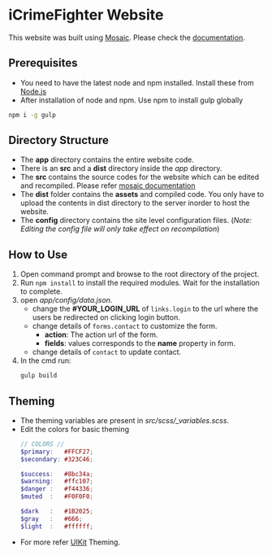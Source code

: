 # iCrimeFighter Website

This website was built using [Mosaic](https://mosaic.tracingpaper.in). Please check the [documentation](https://mosaic.tracingpaper.in).

## Prerequisites

- You need to have the latest node and npm installed. Install these from [Node.js](https://nodejs.org/en/)
- After installation of node and npm. Use npm to install gulp globally
```bash
npm i -g gulp
```

## Directory Structure

- The **app** directory contains the entire website code.
- There is an **src** and a **dist** directory inside the *app* directory.
- The **src** contains the source codes for the website which can be edited and recompiled. Please refer [mosaic documentation](https://mosaic.tracingpaper.in)
- The **dist** folder contains the **assets** and compiled code. You only have to upload the contents in dist directory to the server inorder to host the website.
- The **config** directory contains the site level configuration files. (*Note: Editing the config file will only take effect on recompilation*)

## How to Use

1. Open command prompt and browse to the root directory of the project.
2. Run <code>npm install</code> to install the required modules. Wait for the installation to complete.
3. open *app/config/data.json*.
    - change the **#YOUR_LOGIN_URL** of <code>links.login</code> to the url where the users be redirected on clicking login button.
    - change details of <code>forms.contact</code> to customize the form.
        - **action**: The action url of the form.
        - **fields**: values corresponds to the **name** property in form.
    - change details of <code>contact</code> to update contact.
4. In the cmd run:
    ```bash
    gulp build
    ```

## Theming

- The theming variables are present in *src/scss/_variables.scss*.
- Edit the colors for basic theming
    ```scss
    // COLORS //
    $primary:   #FFCF27;
    $secondary: #323C46;

    $success:   #8bc34a;
    $warning:   #ffc107;
    $danger :   #f44336;
    $muted  :   #F0F0F0;

    $dark   :   #1B2025;
    $gray   :   #666;
    $light  :   #ffffff;
    ```
- For more refer [UIKit](https://getuikit.com/docs) Theming.
